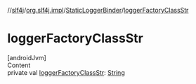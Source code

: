 //[slf4j](../../index.md)/[org.slf4j.impl](../index.md)/[StaticLoggerBinder](index.md)/[loggerFactoryClassStr](logger-factory-class-str.md)



# loggerFactoryClassStr  
[androidJvm]  
Content  
private val [loggerFactoryClassStr](logger-factory-class-str.md): [String](https://docs.oracle.com/javase/8/docs/api/java/lang/String.html)  



